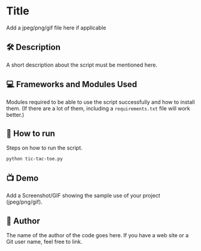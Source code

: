 # Title

Add a jpeg/png/gif file here if applicable

<!--An image is an illustration for your project.

You can copy paste my markdown photo insert as following:
<p align="center">
<img src="your-source-is-here" width=40% height=40%>
-->

## 🛠️ Description

<!--Remove the below lines and add yours -->

A short description about the script must be mentioned here.

## 💻 Frameworks and Modules Used

<!--Remove the below lines and add yours -->

Modules required to be able to use the script successfully
and how to install them.
(If there are a lot of them, including a `requirements.txt` file will work better.)

## 🌟 How to run

<!--Remove the below lines and add yours -->

Steps on how to run the script.

`python tic-tac-toe.py`

## 📺 Demo

<!--Remove the below lines and add yours -->

Add a Screenshot/GIF showing the sample use of your project (jpeg/png/gif).

## 🤖 Author

<!--Remove the below lines and add yours -->

The name of the author of the code goes here.
If you have a web site or a Git user name, feel free to link.

